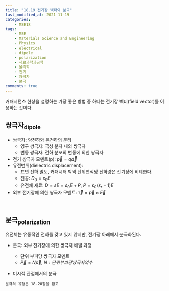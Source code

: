 ```yaml
---
title: "18.19 전기장 벡터와 분극"
last_modified_at: 2021-11-19
categories:
    - MSE18
tags:
    - MSE
    - Materials Science and Engineering
    - Physics
    - electrical
    - dipole
    - polarization
    - 재료과학과공학
    - 물리학
    - 전기
    - 쌍극자
    - 분극
comments: true
---
```


커패시턴스 현상을 설명하는 가장 좋은 방법 중 하나는 전기장 벡터(field vector)를 이용하는 것이다.

<h2>쌍극자<sub>dipole</sub></h2>

- 쌍극자: 양전하와 음전하의 분리
    - 영구 쌍극자: 극성 분자 내의 쌍극자
    - 변동 쌍극자: 전하 분포의 변동에 의한 쌍극자
- 전기 쌍극자 모멘트(p): $\overrightarrow{p}=q\overrightarrow{d}$
- 유전변위(dielectric displacement): 
    - 표면 전하 밀도, 커패시터 박막 단위면적당 전하량은 전기장에 비례한다.
    - 진공: $D_0=ε_0E$
    - 유전체 재료: $D=εE=ε_0E+P,\ P=ε_0(ε_r-1)E$
- 외부 전기장에 의한 쌍극자 모멘트: $\overrightarrow{τ}=\overrightarrow{p}×\overrightarrow{E}$

<br/>

<h2>분극<sub>polarization</sub></h2>

유전체는 유동적인 전하를 갖고 있지 않지만, 전기장 아래에서 분극화된다.
- 분극: 외부 전기장에 의한 쌍극자 배열 과정
    - 단위 부피당 쌍극자 모멘트
    - $\overrightarrow{P}=N\overrightarrow{p},\ N: 단위 부피당 쌍극자의 수$

- 미시적 관점에서의 분극
```
분극의 유형은 18-20장을 참고
```